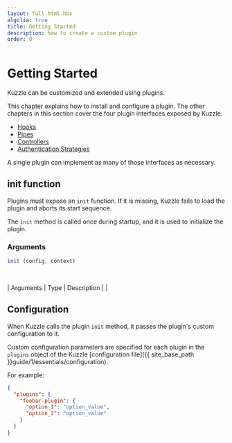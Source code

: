 ```yaml
---
layout: full.html.hbs
algolia: true
title: Getting Started
description: how to create a custom plugin
order: 0
---
```



# Getting Started

Kuzzle can be customized and extended using plugins.

This chapter explains how to install and configure a plugin. The other chapters in this section cover the four plugin interfaces exposed by Kuzzle:

* [Hooks](../hooks)
* [Pipes](../pipes)
* [Controllers](../controllers)
* [Authentication Strategies](../strategies)

A single plugin can implement as many of those interfaces as necessary.


## init function

Plugins must expose an `init` function. If it is missing, Kuzzle fails to load the plugin and aborts its start sequence.

The `init` method is called once during startup, and it is used to initialize the plugin.

### Arguments

```js
init (config, context)
```

<br/>

| Arguments | Type | Description |
|
## Configuration

When Kuzzle calls the plugin `init` method, it passes the plugin's custom configuration to it.

Custom configuration parameters are specified for each plugin in the `plugins` object of the Kuzzle [configuration file]({{ site_base_path }}guide/1/essentials/configuration). 

For example:

```json
{
  "plugins": {
    "foobar-plugin": {
      "option_1": "option_value",
      "option_2": "option_value"
    }
  }
}
```
